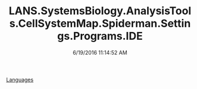 ﻿---
title: LANS.SystemsBiology.AnalysisTools.CellSystemMap.Spiderman.Settings.Programs.IDE
date: 6/19/2016 11:14:52 AM
---

[Languages](T-LANS.SystemsBiology.AnalysisTools.CellSystemMap.Spiderman.Settings.Programs.IDE.Languages.html)
